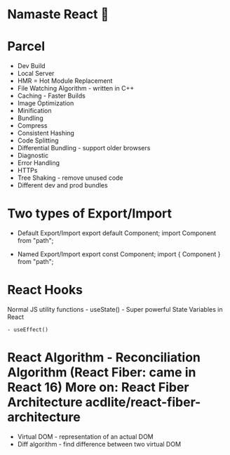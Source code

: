 # Namaste React 🚀


# Parcel
- Dev Build
- Local Server
- HMR = Hot Module Replacement
- File Watching Algorithm - written in C++
- Caching - Faster Builds
- Image Optimization
- Minification
- Bundling
- Compress
- Consistent Hashing
- Code Splitting
- Differential Bundling - support older browsers
- Diagnostic
- Error Handling
- HTTPs
- Tree Shaking - remove unused code
- Different dev and prod bundles


# Two types of Export/Import
- Default Export/Import
    export default Component;
    import Component from "path";

- Named Export/Import
    export const Component;
    import { Component } from "path";


# React Hooks
  Normal JS utility functions
    - useState() - Super powerful State Variables in React

    - useEffect()


# React Algorithm - Reconciliation Algorithm (React Fiber: came in React 16) More on: React Fiber Architecture acdlite/react-fiber-architecture

- Virtual DOM - representation of an actual DOM
- Diff algorithm - find difference between two virtual DOM

